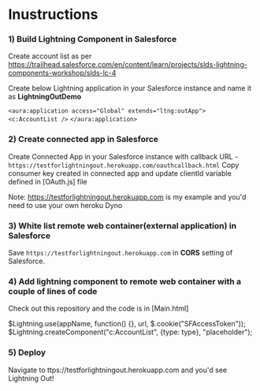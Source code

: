# Inustructions

### 1) Build Lightning Component in Salesforce
Create account list as per https://trailhead.salesforce.com/en/content/learn/projects/slds-lightning-components-workshop/slds-lc-4

Create below Lightning application in your Salesforce instance and name it as **LightningOutDemo**

`<aura:application access="Global" extends="ltng:outApp">`
`<c:AccountList />`
`</aura:application>`

### 2) Create connected app in Salesforce
Create Connected App in your Salesforce instance with callback URL - `https://testforlightningout.herokuapp.com/oauthcallback.html`
Copy consumer key created in connected app and update clientId variable defined in [OAuth.js] file

Note: https://testforlightningout.herokuapp.com is my example and you'd need to use your own heroku Dyno

### 3) White list remote web container(external application) in Salesforce
Save `https://testforlightningout.herokuapp.com` in **CORS** setting of Salesforce.

### 4) Add lightning component to remote web container with a couple of lines of code 
Check out this repository and the code is in [Main.html]

<script src="https://testforlightningout-dev-ed.lightning.force.com/lightning/lightning.out.js"></script>
$Lightning.use(appName, 
	        function() {}, url, $.cookie("SFAccessToken"));
$Lightning.createComponent("c:AccountList", {type: type}, "placeholder"); 
### 5) Deploy
Navigate to ttps://testforlightningout.herokuapp.com and you'd see Lightning Out!
